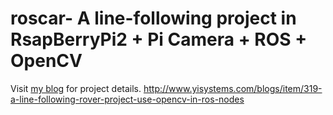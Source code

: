 # roscar- A line-following project in RsapBerryPi2 + Pi Camera + ROS + OpenCV
Visit <a href="http://www.yisystems.com/blogs/item/319-a-line-following-rover-project-use-opencv-in-ros-nodes" target="_blank">my blog</a> for project details.
http://www.yisystems.com/blogs/item/319-a-line-following-rover-project-use-opencv-in-ros-nodes
